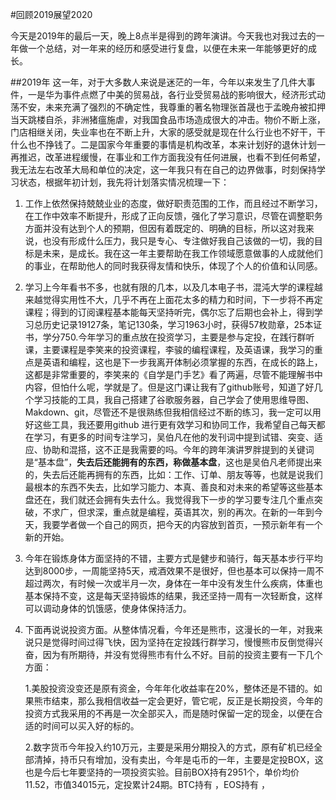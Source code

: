 #回顾2019展望2020

今天是2019年的最后一天，晚上8点半是得到的跨年演讲。今天我也对我过去的一年做一个总结，对一年来的经历和感受进行复盘，以便在未来一年能够更好的成长。

##2019年
这一年，对于大多数人来说是迷茫的一年，今年以来发生了几件大事件，一是华为事件点燃了中美的贸易战，各行业受贸易战的影响很大，经济形式动荡不安，未来充满了强烈的不确定性，我尊重的著名物理张首晟也于孟晚舟被扣押当天跳楼自杀，非洲猪瘟施虐，对我国食品市场造成很大的冲击。物价不断上涨，门店相继关闭，失业率也在不断上升，大家的感受就是现在什么行业也不好干，干什么也不挣钱了。二是国家今年重要的事情是机构改革，本来计划好的退休计划一再推迟，改革进程缓慢，在事业和工作方面我没有任何进展，也看不到任何希望，我无法左右改革大局和单位的决定，这一年我只有在自己的边界做事，时刻保持学习状态，根据年初计划，我先将计划落实情况梳理一下：



1. 工作上依然保持兢兢业业的态度，做好职责范围的工作，而且经过不断学习，在工作中效率不断提升，形成了正向反馈，强化了学习意识，尽管在调整职务方面并没有达到个人的预期，但因有着既定的、明确的目标，所以这对我来说，也没有形成什么压力，我只是专心、专注做好我自己该做的一切，我的目标是未来，是成长。我在这一年主要帮助在我工作领域愿意做事的人成就他们的事业，在帮助他人的同时我获得友情和快乐，体现了个人的价值和认同感。
2. 学习上今年看书不多，也就有限的几本，以及几本电子书，混沌大学的课程越来越觉得实用性不大，几乎不再在上面花太多的精力和时间，下一步将不再定课程；得到的订阅课程基本能每天坚持听完，偶尔忘了后期也会补上，得到学习总历史记录19127条，笔记130条，学习1963小时，获得57枚勋章，25本证书，学分750.今年学习的重点放在投资学习，主要是参与定投，在践行群听课，主要课程是李笑来的投资课程，李骏的编程课程，及英语课，我学习的重点是英语和编程，这也是下一步我离开体制必须掌握的东西，在成长的路上，这都是非常重要的，李笑来的《自学是门手艺》看了两遍，尽管不能理解书中内容，但怕什么呢，学就是了。但是这门课让我有了github账号，知道了好几个学习技能的工具，我自己搭建了谷歌服务器，自己学会了使用思维导图、Makdown、git，尽管还不是很熟练但我相信经过不断的练习，我一定可以用好这些工具，我还要用github 进行更有效学习和协同工作，我希望自己每天都在学习，有更多的时间专注学习，吴伯凡在他的发刊词中提到试错、突变、适应、协助和混搭，这不正是我需要的吗。今年的跨年演讲罗胖提到的关键词是“基本盘”，**失去后还能拥有的东西，称做基本盘**，这也是吴伯凡老师提出来的，失去后还能再拥有的东西，比如：工作、订单、朋友等等，也就是说我们最根本的东西不失去，比如学习能力、本真、善良和对未来的希望等这些基本盘还在，我们就还会拥有失去什么。我觉得我下一步的学习要专注几个重点突破，不求广，但求深，重点就是编程，英语其次，别的再次。在新的一年到今天，我要学者做一个自己的网页，把今天的内容放到首页，一预示新年有一个新的开始。
3. 今年在锻炼身体方面坚持的不错，主要方式是健步和骑行，每天基本步行平均达到8000步，一周能坚持5天，戒酒效果不是很好，但也基本可以保持一周不超过两次，有时候一次或半月一次，身体在一年中没有发生什么疾病，体重也基本保持不变，这是每天坚持锻炼的结果，我还坚持一周有一次轻断食，这样可以调动身体的饥饿感，使身体保持活力。
4. 下面再说说投资方面。从整体情况看，今年还是熊市，这漫长的一年，对我来说只是觉得时间过得飞快，因为坚持在定投践行群学习，慢慢熊市反倒觉得兴奋，因为有所期待，并没有觉得熊市有什么不好。目前的投资主要有一下几个方面：
  
    1.美股投资没变还是原有资金，今年年化收益率在20%，整体还是不错的。如果熊市结束，那么我相信收益一定会更好，管它呢，反正是长期投资，今年的投资方式我采用的不再是一次全部买入，而是随时保留一定的现金，以便在合适的时间可以买入好的标的。

    2.数字货币今年投入约10万元，主要是采用分期投入的方式，原有矿机已经全部清掉，持币只有增加，没有卖出，今年是屯币的一年，主要是定投BOX，这也是今后七年要坚持的一项投资实验。目前BOX持有2951个，单价均价11.52，市值34015元，定投累计24期。BTC持有   ，EOS持有   ，
